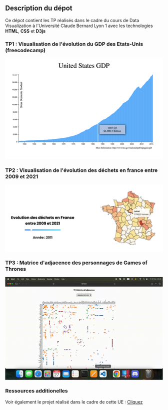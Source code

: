 ## Description du dépot

Ce dépot contient les TP réalisés dans le cadre du cours de Data Visualization à l'Université Claude Bernard Lyon 1 avec les technologies **HTML**, **CSS** et **D3js**

### TP1 : Visualisation de l'évolution du GDP des Etats-Unis (freecodecamp)
![TP1](images/TP1.png)

### TP2 : Visualisation de l'évolution des déchets en france entre 2009 et 2021
![TP2](images/TP2.png)

### TP3 : Matrice d'adjacence des personnages de Games of Thrones
![TP3](images/TP3.gif)

### Ressources additionelles
Voir également le projet réalisé dans le cadre de cette UE : [Cliquez](https://ismailchakrane.github.io/DataViz2024.github.io/)

